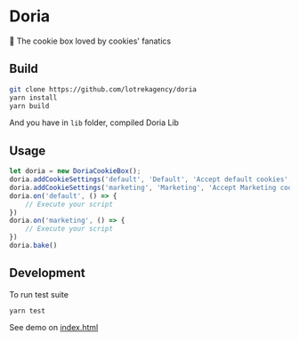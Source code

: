 # Doria

🍪 The cookie box loved by cookies' fanatics

## Build
```sh
git clone https://github.com/lotrekagency/doria
yarn install
yarn build
```
And you have in `lib` folder, compiled Doria Lib

## Usage
```js
let doria = new DoriaCookieBox();
doria.addCookieSettings('default', 'Default', 'Accept default cookies', true);
doria.addCookieSettings('marketing', 'Marketing', 'Accept Marketing cookies');
doria.on('default', () => {
    // Execute your script
})
doria.on('marketing', () => {
    // Execute your script
})
doria.bake()
```

## Development

To run test suite

    yarn test

See demo on [index.html](https://github.com/lotrekagency/doria/blob/master/index.html)
